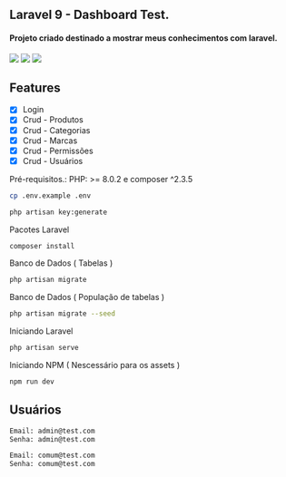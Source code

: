 ## Laravel 9 - Dashboard Test.
<h4>Projeto criado destinado a mostrar meus conhecimentos com laravel.</h4>

![](https://i.imgur.com/Gh0vZoD.png)
![](https://i.imgur.com/EiVx2TL.png)
![](https://i.imgur.com/86we5JD.png)

## Features

-   [x] Login
-   [x] Crud - Produtos
-   [x] Crud - Categorias
-   [x] Crud - Marcas
-   [x] Crud - Permissões
-   [x] Crud - Usuários

Pré-requisitos.: PHP: >= 8.0.2 e composer ^2.3.5

```bash
cp .env.example .env
```

```bash
php artisan key:generate
```

Pacotes Laravel
```Bash
composer install
```
Banco de Dados ( Tabelas )

```bash
php artisan migrate
```

Banco de Dados ( População de tabelas )

```bash
php artisan migrate --seed
```
Iniciando Laravel

```bash
php artisan serve
```

Iniciando NPM ( Nescessário para os assets )

```bash
npm run dev
```
## Usuários
```bash
Email: admin@test.com
Senha: admin@test.com
```
```bash
Email: comum@test.com
Senha: comum@test.com
```
